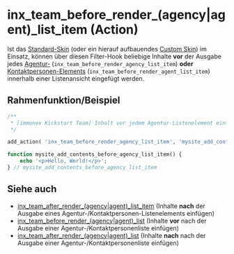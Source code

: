 # inx_team_before_render_(agency|agent)_list_item (Action)

Ist das [Standard-Skin](standard-skin) (oder ein hierauf aufbauendes [Custom Skin](skins?id=komplett)) im Einsatz, können über diesen Filter-Hook beliebige Inhalte **vor** der Ausgabe jedes [Agentur-](/komponenten/agentur-listen) (`inx_team_before_render_agency_list_item`) **oder** [Kontaktpersonen-Elements](/komponenten/kontaktpersonen-listen) (`inx_team_before_render_agent_list_item`) innerhalb einer Listenansicht eingefügt werden.

## Rahmenfunktion/Beispiel

[](_info-snippet-einbindung.md ':include')

```php
/**
 * [immonex Kickstart Team] Inhalt vor jedem Agentur-Listenelement einfügen.
 */

add_action( 'inx_team_before_render_agency_list_item', 'mysite_add_contents_before_agency_list_item' );

function mysite_add_contents_before_agency_list_item() {
	echo '<p>Hello, World!</p>';
} // mysite_add_contents_before_agency_list_item
```

## Siehe auch

- [inx_team_after_render_(agency|agent)_list_item](action-inx-team-after-render-list-item) (Inhalte **nach** der Ausgabe eines Agentur-/Kontaktpersonen-Listenelements einfügen)
- [inx_team_before_render_(agency|agent)_list](action-inx-team-before-render-list) (Inhalte **vor** nach der Ausgabe einer Agentur-/Kontaktpersonenliste einfügen)
- [inx_team_after_render_(agency|agent)_list](action-inx-team-after-render-list) (Inhalte **nach** nach der Ausgabe einer Agentur-/Kontaktpersonenliste einfügen)

[](_backlink.md ':include')